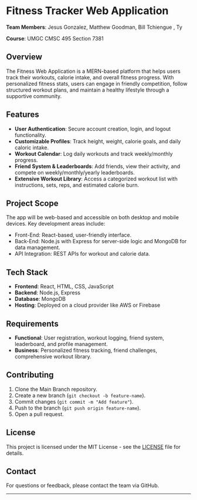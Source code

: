 # Fitness Tracker Web Application

**Team Members**: Jesus Gonzalez, Matthew Goodman, Bill Tchiengue , Ty

**Course**: UMGC CMSC 495 Section 7381  

## Overview
The Fitness Web Application is a MERN-based platform that helps users track their workouts, calorie intake, and overall fitness progress. With personalized fitness stats, users can engage in friendly competition, follow structured workout plans, and maintain a healthy lifestyle through a supportive community.

## Features
- **User Authentication**: Secure account creation, login, and logout functionality.
- **Customizable Profiles**: Track height, weight, calorie goals, and daily caloric intake.
- **Workout Calendar**: Log daily workouts and track weekly/monthly progress.
- **Friend System & Leaderboards**: Add friends, view their activity, and compete on weekly/monthly/yearly leaderboards.
- **Extensive Workout Library**: Access a categorized workout list with instructions, sets, reps, and estimated calorie burn.

## Project Scope
The app will be web-based and accessible on both desktop and mobile devices. Key development areas include:
- Front-End: React-based, user-friendly interface.
- Back-End: Node.js with Express for server-side logic and MongoDB for data management.
- API Integration: REST APIs for workout and calorie data.
  
## Tech Stack
- **Frontend**: React, HTML, CSS, JavaScript
- **Backend**: Node.js, Express
- **Database**: MongoDB
- **Hosting**: Deployed on a cloud provider like AWS or Firebase

## Requirements
- **Functional**: User registration, workout logging, friend system, leaderboard, and profile management.
- **Business**: Personalized fitness tracking, friend challenges, comprehensive workout library.

## Contributing
1. Clone the Main Branch repository.
2. Create a new branch (`git checkout -b feature-name`).
3. Commit changes (`git commit -m "Add feature"`).
4. Push to the branch (`git push origin feature-name`).
5. Open a pull request.

## License
This project is licensed under the MIT License - see the [LICENSE](LICENSE) file for details.

## Contact
For questions or feedback, please contact the team via GitHub.

---

